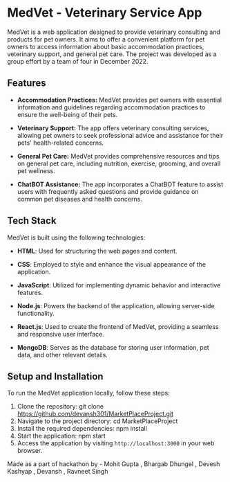 # MedVet - Veterinary Service App

MedVet is a web application designed to provide veterinary consulting and products for pet owners. It aims to offer a convenient platform for pet owners to access information about basic accommodation practices, veterinary support, and general pet care. The project was developed as a group effort by a team of four in December 2022.

## Features

- **Accommodation Practices:** MedVet provides pet owners with essential information and guidelines regarding accommodation practices to ensure the well-being of their pets.

- **Veterinary Support:** The app offers veterinary consulting services, allowing pet owners to seek professional advice and assistance for their pets' health-related concerns.

- **General Pet Care:** MedVet provides comprehensive resources and tips on general pet care, including nutrition, exercise, grooming, and overall pet wellness.

- **ChatBOT Assistance:** The app incorporates a ChatBOT feature to assist users with frequently asked questions and provide guidance on common pet diseases and health concerns.

## Tech Stack

MedVet is built using the following technologies:

- **HTML**: Used for structuring the web pages and content.

- **CSS**: Employed to style and enhance the visual appearance of the application.

- **JavaScript**: Utilized for implementing dynamic behavior and interactive features.

- **Node.js**: Powers the backend of the application, allowing server-side functionality.

- **React.js**: Used to create the frontend of MedVet, providing a seamless and responsive user interface.

- **MongoDB**: Serves as the database for storing user information, pet data, and other relevant details.

## Setup and Installation

To run the MedVet application locally, follow these steps:

1. Clone the repository: git clone https://github.com/devansh301/MarketPlaceProject.git
2. Navigate to the project directory: cd MarketPlaceProject
3. Install the required dependencies: npm install
4. Start the application: npm start
5. Access the application by visiting `http://localhost:3000` in your web browser.

Made as a part of hackathon by - Mohit Gupta , Bhargab Dhungel , Devesh Kashyap , Devansh , Ravneet Singh






